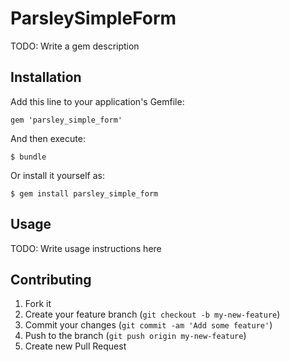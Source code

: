 # ParsleySimpleForm

TODO: Write a gem description

## Installation

Add this line to your application's Gemfile:

    gem 'parsley_simple_form'

And then execute:

    $ bundle

Or install it yourself as:

    $ gem install parsley_simple_form

## Usage

TODO: Write usage instructions here

## Contributing

1. Fork it
2. Create your feature branch (`git checkout -b my-new-feature`)
3. Commit your changes (`git commit -am 'Add some feature'`)
4. Push to the branch (`git push origin my-new-feature`)
5. Create new Pull Request
